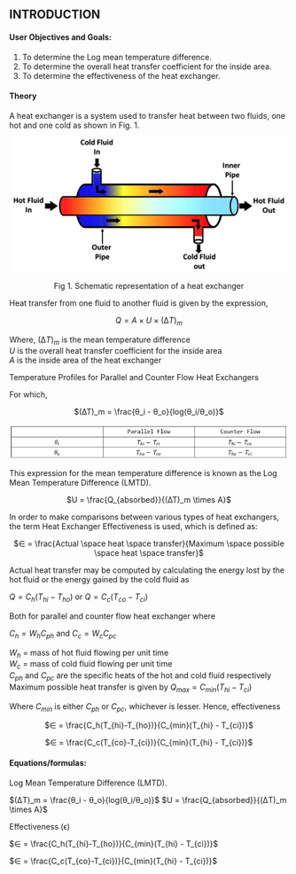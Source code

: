 ## INTRODUCTION

#### User Objectives and Goals:

1. To determine the Log mean temperature difference.
2. To determine the overall heat transfer coefficient for the inside area.
3. To determine the effectiveness of the heat exchanger.

#### Theory

A heat exchanger is a system used to transfer heat between two fluids, one hot and one cold as shown in Fig. 1.

<center>

![alt text](images/1.png)

Fig 1. Schematic representation of a heat exchanger

</center>
Heat transfer from one fluid to another fluid is given by the expression,
<center>

$Q = A \times U \times (∆T)_m$

</center>

Where,
$(∆T)_m$ is the mean temperature difference  
$U$ is the overall heat transfer coefficient for the inside area  
$A$ is the inside area of the heat exchanger

Temperature Profiles for Parallel and Counter Flow Heat Exchangers

For which,

<center>

<!-- ![](images/3.png) -->

$(∆T)_m = \frac{θ_i - θ_o}{log(θ_i/θ_o)}$

</center>

<center>

![](images/7.png)

</center>

This expression for the mean temperature difference is known as the Log Mean Temperature Difference (LMTD).

<center>

<!-- ![](images/4.png) -->

$U = \frac{Q_{absorbed}}{(∆T)_m \times A}$

</center>

In order to make comparisons between various types of heat exchangers, the term Heat Exchanger Effectiveness is used, which is defined as:

<center>

<!-- ![](images/5.png) -->

$∈ = \frac{Actual \space heat \space transfer}{Maximum \space possible \space heat \space transfer}$

</center>

Actual heat transfer may be computed by calculating the energy lost by the hot fluid or the energy gained by the cold fluid as

$Q = C_h(T_{hi} - T_{ho})$ or $Q = C_c(T_{co} - T_{ci})$

<!-- Q = C<sub>h</sub> (T<sub>hi</sub>-T<sub>ho</sub> ) or Q= C<sub>c</sub> (T<sub>co</sub>-T<sub>ci</sub> ). -->

Both for parallel and counter flow heat exchanger where

$C_h = W_h C_{ph}$ and $C_c = W_c C_{pc}$

<!-- C<sub>h</sub>= W<sub>h</sub> C<sub>ph</sub> and C<sub>c</sub>= W<sub>c</sub> C<sub>pc</sub> -->

$W_h$ = mass of hot fluid flowing per unit time  
$W_c$ = mass of cold fluid flowing per unit time  
$C_{ph}$ and $C_{pc}$ are the specific heats of the hot and cold fluid respectively  
Maximum possible heat transfer is given by
$Q_{max}= C_{min} (T_{hi}-T_{ci} )$

Where $C_{min}$ is either $C_{ph}$ or $C_{pc}$, whichever is lesser.
Hence, effectiveness

<center>

<!-- ![](images/6.png) -->

$∈ = \frac{C_h(T_{hi}-T_{ho})}{C_{min}(T_{hi} - T_{ci})}$

$∈ = \frac{C_c(T_{co}-T_{ci})}{C_{min}(T_{hi} - T_{ci})}$

</center>

#### Equations/formulas:

Log Mean Temperature Difference (LMTD).

<!-- ![](images/3.png) -->
<!-- ![](images/4.png) -->

$(ΔT)_m = \frac{θ_i - θ_o}{log(θ_i/θ_o)}$ $U = \frac{Q_{absorbed}}{(ΔT)_m \times A}$

Effectiveness (ϵ)

$∈ = \frac{C_h(T_{hi}-T_{ho})}{C_{min}(T_{hi} - T_{ci})}$

$∈ = \frac{C_c(T_{co}-T_{ci})}{C_{min}(T_{hi} - T_{ci})}$
